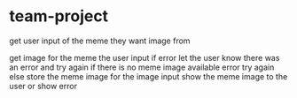 # team-project

get user input of the meme they want image from

get image for the meme the user input
    if error let the user know there was an error and try again
    if there is no meme image available error try again
    else store the meme image for the image input
show the meme image to the user or show error


<!--  -->